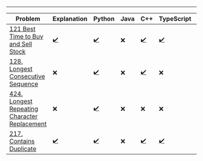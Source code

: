 ---

| Problem                                                                                                                | Explanation                                                                                                                               | Python                                                                                                                                | Java | C++                                                                                                                         | TypeScript                                                                                                                | Difficulty |
|------------------------------------------------------------------------------------------------------------------------|-------------------------------------------------------------------------------------------------------------------------------------------|---------------------------------------------------------------------------------------------------------------------------------------|------|-----------------------------------------------------------------------------------------------------------------------------|---------------------------------------------------------------------------------------------------------------------------|------------|
| [121 Best Time to Buy and Sell Stock](https://leetcode.com/problems/best-time-to-buy-and-sell-stock/)                  | [✔️](https://github.com/Uchiha-Itachi0/Mai_kisi_ko_DSA_nahi_padhta/blob/master/Mai_kisi_ko_DSA_nahi_pdata/121_Buy_And_Sell_Stock.md)      | [✔️](https://github.com/Uchiha-Itachi0/Mai_kisi_ko_DSA_nahi_padhta/blob/master/Python/121_Best_time_to_buy_and_sell_stock.py)         | ❌    | [✔️](https://github.com/Uchiha-Itachi0/Mai_kisi_ko_DSA_nahi_padhta/blob/master/C%2B%2B/121_Best_time_to_buy_sell_stock.cpp) | [✔️](https://github.com/Uchiha-Itachi0/Mai_kisi_ko_DSA_nahi_padhta/blob/master/TypeScript/BuySellStock.ts)                | Easy       |
| [128. Longest Consecutive Sequence](https://leetcode.com/problems/longest-consecutive-sequence/)                       | ❌                                                                                                                                         | [✔️](https://github.com/Uchiha-Itachi0/Mai_kisi_ko_DSA_nahi_padhta/blob/master/Python/longestConsecutive.py)                          | ❌    | [✔️](https://github.com/Uchiha-Itachi0/Mai_kisi_ko_DSA_nahi_padhta/blob/master/C%2B%2B/128_longestConsecutive.cpp)          | ❌                                                                                                                         | Medium     |
| [424. Longest Repeating Character Replacement](https://leetcode.com/problems/longest-repeating-character-replacement/) | ❌	                                                                                                                                        | [✔️](https://github.com/Uchiha-Itachi0/Mai_kisi_ko_DSA_nahi_padhta/blob/master/Python/424_Longest_Repeating_character_replacement.py) | ❌    | ❌                                                                                                                           | ❌                                                                                                                         | Medium     |
| [217. Contains Duplicate](https://leetcode.com/problems/contains-duplicate/)                                           | [✔️](https://github.com/Uchiha-Itachi0/Mai_kisi_ko_DSA_nahi_padhta/blob/master/Mai_kisi_ko_DSA_nahi_pdata/217.%20Contains%20Duplicate.md) | [✔️](https://github.com/Uchiha-Itachi0/Mai_kisi_ko_DSA_nahi_padhta/blob/master/Python/217.%20Contains%20Duplicate.py)                 | ❌    | [✔️](https://github.com/Uchiha-Itachi0/Mai_kisi_ko_DSA_nahi_padhta/blob/master/C%2B%2B/217._Contains_Duplicate.cpp)         | [✔️](https://github.com/Uchiha-Itachi0/Mai_kisi_ko_DSA_nahi_padhta/blob/master/TypeScript/217.%20Contains%20Duplicate.ts) | Easy       |